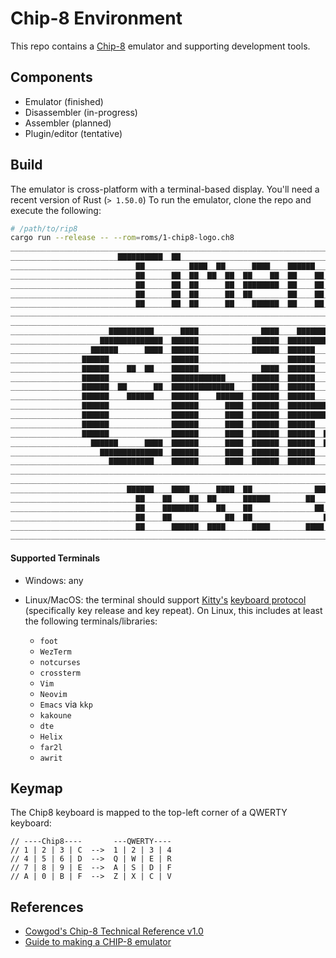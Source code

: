 # Chip-8 Environment
This repo contains a [Chip-8](https://en.wikipedia.org/wiki/CHIP-8) emulator and supporting development tools.

## Components
- Emulator (finished)
- Disassembler (in-progress)
- Assembler (planned)
- Plugin/editor (tentative)

## Build
The emulator is cross-platform with a terminal-based display. You'll need a recent version of Rust (`> 1.50.0`) To run the emulator, clone the repo and execute the following:
```bash
# /path/to/rip8
cargo run --release -- --rom=roms/1-chip8-logo.ch8
________________________________________________________________________________________________________________________________
________________________▇▇▇▇▇▇▇▇▇▇__▇▇________________________________________▇▇____________________▇▇▇▇________________________
____________________________▇▇__________▇▇▇▇__▇▇______▇▇▇▇____▇▇▇▇▇▇______▇▇▇▇▇▇__▇▇____▇▇____▇▇▇▇____▇▇________________________
____________________________▇▇______▇▇__▇▇__▇▇__▇▇__▇▇____▇▇__▇▇____▇▇__▇▇____▇▇__▇▇____▇▇__▇▇__________________________________
____________________________▇▇______▇▇__▇▇______▇▇__▇▇▇▇▇▇▇▇__▇▇____▇▇__▇▇____▇▇__▇▇____▇▇____▇▇________________________________
____________________________▇▇______▇▇__▇▇______▇▇__▇▇________▇▇____▇▇__▇▇____▇▇__▇▇____▇▇______▇▇______________________________
____________________________▇▇______▇▇__▇▇______▇▇____▇▇▇▇▇▇__▇▇____▇▇____▇▇▇▇▇▇____▇▇▇▇▇▇__▇▇▇▇________________________________
________________________________________________________________________________________________________________________________
________________________________________________________________________________________________________________________________
______________________▇▇▇▇▇▇▇▇▇▇______▇▇▇▇______________▇▇▇▇____▇▇▇▇▇▇▇▇▇▇______________________▇▇▇▇▇▇▇▇▇▇▇▇▇▇__________________
____________________▇▇▇▇▇▇▇▇▇▇▇▇▇▇__▇▇▇▇▇▇____________▇▇▇▇▇▇__▇▇▇▇▇▇▇▇▇▇▇▇▇▇__________________▇▇▇▇▇▇______▇▇▇▇▇▇________________
__________________▇▇▇▇▇▇______▇▇▇▇__▇▇▇▇▇▇____________▇▇▇▇▇▇__▇▇▇▇▇▇____▇▇▇▇▇▇______________▇▇▇▇▇▇__________▇▇▇▇________________
________________▇▇▇▇▇▇______________▇▇▇▇▇▇____________________▇▇▇▇▇▇______▇▇▇▇______________▇▇▇▇▇▇__________▇▇▇▇________________
________________▇▇▇▇▇▇____▇▇__▇▇____▇▇▇▇▇▇______________▇▇▇▇__▇▇▇▇▇▇______▇▇▇▇______________▇▇▇▇▇▇__________▇▇▇▇________________
________________▇▇▇▇▇▇______________▇▇▇▇▇▇▇▇▇▇▇▇______▇▇▇▇▇▇__▇▇▇▇▇▇______▇▇▇▇________________▇▇▇▇▇▇______▇▇▇▇__________________
________________▇▇▇▇▇▇__▇▇______▇▇__▇▇▇▇▇▇▇▇▇▇▇▇▇▇____▇▇▇▇▇▇__▇▇▇▇▇▇______▇▇▇▇__▇▇▇▇▇▇▇▇________▇▇▇▇▇▇▇▇▇▇▇▇____________________
________________▇▇▇▇▇▇____▇▇▇▇▇▇____▇▇▇▇▇▇____▇▇▇▇▇▇__▇▇▇▇▇▇__▇▇▇▇▇▇____▇▇▇▇▇▇__▇▇▇▇▇▇▇▇______▇▇▇▇▇▇____▇▇▇▇▇▇__________________
________________▇▇▇▇▇▇______________▇▇▇▇▇▇______▇▇▇▇__▇▇▇▇▇▇__▇▇▇▇▇▇▇▇▇▇▇▇▇▇________________▇▇▇▇▇▇________▇▇▇▇▇▇________________
________________▇▇▇▇▇▇______________▇▇▇▇▇▇______▇▇▇▇__▇▇▇▇▇▇__▇▇▇▇▇▇▇▇▇▇▇▇________________▇▇▇▇▇▇____________▇▇▇▇________________
________________▇▇▇▇▇▇______________▇▇▇▇▇▇______▇▇▇▇__▇▇▇▇▇▇__▇▇▇▇▇▇______________________▇▇▇▇▇▇____________▇▇▇▇________________
________________▇▇▇▇▇▇______________▇▇▇▇▇▇______▇▇▇▇__▇▇▇▇▇▇__▇▇▇▇▇▇__▇▇__▇▇______▇▇▇▇▇▇__▇▇▇▇▇▇____________▇▇▇▇________________
__________________▇▇▇▇▇▇______▇▇▇▇__▇▇▇▇▇▇______▇▇▇▇__▇▇▇▇▇▇__▇▇▇▇▇▇__▇▇▇▇▇▇______▇▇__▇▇__▇▇▇▇▇▇▇▇________▇▇▇▇▇▇________________
____________________▇▇▇▇▇▇▇▇▇▇▇▇▇▇__▇▇▇▇▇▇______▇▇▇▇__▇▇▇▇▇▇__▇▇▇▇▇▇______▇▇______▇▇__▇▇____▇▇▇▇▇▇▇▇▇▇▇▇▇▇▇▇▇▇__________________
______________________▇▇▇▇▇▇▇▇▇▇____▇▇▇▇▇▇______▇▇▇▇__▇▇▇▇▇▇__▇▇▇▇▇▇______▇▇__▇▇__▇▇▇▇▇▇______▇▇▇▇▇▇▇▇▇▇▇▇▇▇____________________
________________________________________________________________________________________________________________________________
________________________________________________________________________________________________________________________________
__________________________▇▇▇▇▇▇____▇▇▇▇______▇▇▇▇__▇▇______________▇▇▇▇____________▇▇__▇▇________▇▇▇▇__________________________
____________________________▇▇____▇▇____▇▇__▇▇______▇▇▇▇▇▇________▇▇______▇▇____▇▇______▇▇▇▇▇▇__▇▇____▇▇________________________
____________________________▇▇____▇▇▇▇▇▇▇▇____▇▇____▇▇______________▇▇____▇▇____▇▇__▇▇__▇▇______▇▇▇▇▇▇▇▇________________________
____________________________▇▇____▇▇____________▇▇__▇▇________________▇▇__▇▇____▇▇__▇▇__▇▇______▇▇______________________________
____________________________▇▇______▇▇▇▇▇▇__▇▇▇▇______▇▇▇▇________▇▇▇▇______▇▇▇▇▇▇__▇▇____▇▇▇▇____▇▇▇▇▇▇________________________
________________________________________________________________________________________________________________________________
```

#### Supported Terminals
- Windows: any
- Linux/MacOS: the terminal should support [Kitty's](https://sw.kovidgoyal.net/kitty/) [keyboard protocol](https://sw.kovidgoyal.net/kitty/keyboard-protocol/) (specifically key release and key repeat). On Linux, this includes at least the following terminals/libraries:

  - `foot`
  - `WezTerm`
  - `notcurses`
  - `crossterm`
  - `Vim`
  - `Neovim`
  - `Emacs` via `kkp`
  - `kakoune`
  - `dte`
  - `Helix`
  - `far2l`
  - `awrit`

## Keymap
The Chip8 keyboard is mapped to the top-left corner of a QWERTY keyboard:
```
// ----Chip8----       ---QWERTY----
// 1 | 2 | 3 | C  -->  1 | 2 | 3 | 4
// 4 | 5 | 6 | D  -->  Q | W | E | R
// 7 | 8 | 9 | E  -->  A | S | D | F
// A | 0 | B | F  -->  Z | X | C | V
```

## References
- [Cowgod's Chip-8 Technical Reference v1.0](http://devernay.free.fr/hacks/chip8/C8TECH10.HTM#0.0)
- [Guide to making a CHIP-8 emulator](https://tobiasvl.github.io/blog/write-a-chip-8-emulator/)
